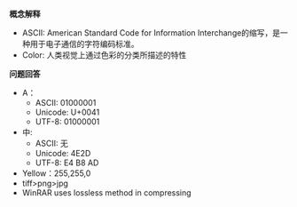**概念解释**
* ASCII: American Standard Code for Information Interchange的缩写，是一种用于电子通信的字符编码标准。
* Color: 人类视觉上通过色彩的分类所描述的特性

**问题回答**
* A：
    * ASCII: 01000001
    * Unicode: U+0041
    * UTF-8: 01000001
* 中: 
    * ASCII: 无
    * Unicode: 4E2D
    * UTF-8: E4 B8 AD
* Yellow：255,255,0
* tiff>png>jpg
* WinRAR uses lossless method in compressing    